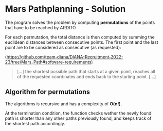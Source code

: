 # Mars Pathplanning - Solution
The program solves the problem by computing **permutations** of the points that have to be reached by ARDITO.

For each permutation, the total distance is then computed by summing the euclidean distances between consecutive points. The first point and the last point are to be considered as consecutive (as requested):

(https://github.com/team-diana/DIANA-Recruitment-2022-23/tree/Mars_Path#software-requirements)

> [...] the shortest possible path that starts at a given point, reaches all of the requested coordinates and ends back to the starting point. [...]

## Algorithm for permutations
The algorithms is recursive and has a complexity of **O(n!)**.

At the termination condition, the function checks wether the newly found path is shorter than any other paths previously found, and keeps track of the shortest path accordingly.


